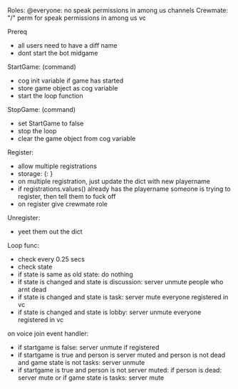 Roles:
@everyone: no speak permissions in among us channels
Crewmate: "/" perm for speak permissions in among us vc

Prereq
- all users need to have a diff name
- dont start the bot midgame

StartGame: (command)
- cog init variable if game has started
- store game object as cog variable
- start the loop function

StopGame: (command)
- set StartGame to false
- stop the loop
- clear the game object from cog variable

Register:
- allow multiple registrations
- storage: {<discordid>: <playername>}
- on multiple registration, just update the dict with new playername
- if registrations.values() already has the playername someone is trying to register, then tell them to fuck off
- on register give crewmate role

Unregister:
- yeet them out the dict

Loop func:
- check every 0.25 secs
- check state
- if state is same as old state: do nothing
- if state is changed and state is discussion: server unmute people who arnt dead
- if state is changed and state is task: server mute everyone registered in vc
- if state is changed and state is lobby: server unmute everyone registered in vc

on voice join event handler:
- if startgame is false: server unmute if registered
- if startgame is true and person is server muted and person is not dead and game state is not tasks: server unmute
- if startgame is true and person is not server muted: if person is dead: server mute or if game state is tasks: server mute